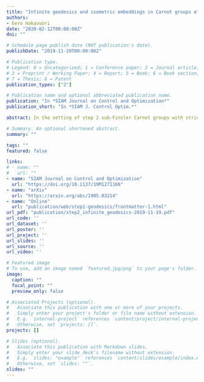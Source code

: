 ```yaml
---
title: "Infinite geodesics and isometric embeddings in Carnot groups of step 2"
authors:
- Eero Hakavuori
date: "2020-02-12T00:00:00Z"
doi: ""

# Schedule page publish date (NOT publication's date).
publishDate: "2019-11-20T00:00:00Z"

# Publication type.
# Legend: 0 = Uncategorized; 1 = Conference paper; 2 = Journal article;
# 3 = Preprint / Working Paper; 4 = Report; 5 = Book; 6 = Book section;
# 7 = Thesis; 8 = Patent
publication_types: ["2"]

# Publication name and optional abbreviated publication name.
publication: "In *SIAM Journal on Control and Optimization*"
publication_short: "In *SIAM J. Control Optim.*"

abstract: In the setting of step 2 sub-Finsler Carnot groups with strictly convex norms, we prove that all infinite geodesics are lines. It follows that for any other homogeneous distance, all geodesics are lines exactly when the induced norm on the horizontal space is strictly convex. As a further consequence, we show that all isometric embeddings between such homogeneous groups are affine. The core of the proof is an asymptotic study of the extremals given by the Pontryagin Maximum Principle.

# Summary. An optional shortened abstract.
summary: ""

tags: ""
featured: false

links:
# - name: ""
#   url: ""
- name: "SIAM Journal on Control and Optimization"
  url: "https://doi.org/10.1137/19M1271166"
- name: "arXiv"
  url: "https://arxiv.org/abs/1905.03214"
- name: "Online"
  url: "publication/web/step2-geodesics/frontmatter-1.html"
url_pdf: "publication/step2_infinite_geodesics-2019-11-19.pdf"
url_code: ''
url_dataset: ''
url_poster: ''
url_project: ''
url_slides: ''
url_source: ''
url_video: ''

# Featured image
# To use, add an image named `featured.jpg/png` to your page's folder. 
image:
  caption: ""
  focal_point: ""
  preview_only: false

# Associated Projects (optional).
#   Associate this publication with one or more of your projects.
#   Simply enter your project's folder or file name without extension.
#   E.g. `internal-project` references `content/project/internal-project/index.md`.
#   Otherwise, set `projects: []`.
projects: []

# Slides (optional).
#   Associate this publication with Markdown slides.
#   Simply enter your slide deck's filename without extension.
#   E.g. `slides: "example"` references `content/slides/example/index.md`.
#   Otherwise, set `slides: ""`.
slides: ""
---
```

